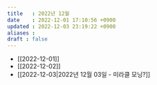 ```yaml
---
title   : 2022년 12월 
date    : 2022-12-01 17:10:56 +0900
updated : 2022-12-03 23:19:22 +0900
aliases : 
draft : false
---
```


- [[2022-12-01]]
- [[2022-12-02]]
- [[2022-12-03|2022년 12월 03일 - 미라클 모닝?]]

